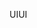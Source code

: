<span data-ttu-id="ae043-101">UI</span><span class="sxs-lookup"><span data-stu-id="ae043-101">UI</span></span>